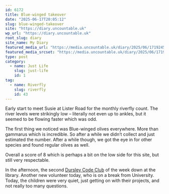 ```yaml
---
id: 6172
title: Blue-winged takeover
date: "2025-06-17T20:05:12"
slug: blue-winged-takeover
site: "https://diary.uncountable.uk"
wp_url: "https://diary.uncountable.uk"
root_slug: diary
site_name: My Diary
featured_media_url: "https://media.uncountable.uk/diary/2025/06/17192456/IMG20250617085449.webp"
featured_media_srcset: "https://media.uncountable.uk/diary/2025/06/17192456/IMG20250617085449-300x167.webp 300w, https://media.uncountable.uk/diary/2025/06/17192456/IMG20250617085449-1024x569.webp 1024w, https://media.uncountable.uk/diary/2025/06/17192456/IMG20250617085449-150x150.webp 150w, https://media.uncountable.uk/diary/2025/06/17192456/IMG20250617085449-640x356.webp 640w, https://media.uncountable.uk/diary/2025/06/17192456/IMG20250617085449.webp 1523w"
type: post
category:
  - name: Just Life
    slug: just-life
    id: 1
tag:
  - name: Riverfly
    slug: riverfly
    id: 43
---
```



<p>Early start to meet Susie at Lister Road for the monthly riverfly count.  The river levels were strikingly low &#8211; literally not even up to ankles, but it seemed to be flowing faster which was odd.</p>



<p>The first thing we noticed was Blue-winged olives everywhere.  More than gammarus which is incredible.  So after a while we didn&#8217;t collect and just estimated the number.  After a while though, we got the eye in for other species and found regular olives as well.</p>



<p>Overall a score of 8 which is perhaps a bit on the low side for this site, but still very respectable.</p>



<p>In the afternoon, the second <a href="https://www.facebook.com/dursleycodeclub">Dursley Code Club</a> of the week down at the library.  Another new volunteer today, who is on a break from University.  Today, the children were very quiet, just getting on with their projects, and not really too many questions.</p>
